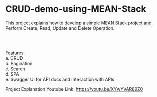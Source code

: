# CRUD-demo-using-MEAN-Stack
This project explains how to develop a simple MEAN Stack project and Perform Create, Read, Update and Delete Operation.

<br>
<br>

Features: <br>
a. CRUD  <br>
b. Pagination  <br>
c. Search <br>
d. SPA <br>
e. Swagger UI for API docs and Interaction with APIs <br>


Project Explanation Youtube Link: https://youtu.be/XYwYVAR89Z0
